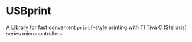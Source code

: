 # USBprint
A Library for fast convenient ```printf```-style printing with TI Tiva C (Stellaris) series microcontrollers
